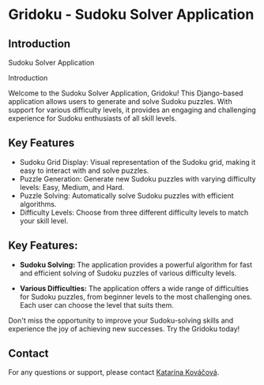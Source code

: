 # Gridoku - Sudoku Solver Application

## Introduction

Sudoku Solver Application

Introduction

Welcome to the Sudoku Solver Application, Gridoku! This Django-based application allows users to generate and solve Sudoku puzzles. With support for various difficulty levels, it provides an engaging and challenging experience for Sudoku enthusiasts of all skill levels.

## Key Features

* Sudoku Grid Display: Visual representation of the Sudoku grid, making it easy to interact with and solve puzzles.
* Puzzle Generation: Generate new Sudoku puzzles with varying difficulty levels: Easy, Medium, and Hard.
* Puzzle Solving: Automatically solve Sudoku puzzles with efficient algorithms.
* Difficulty Levels: Choose from three different difficulty levels to match your skill level.

## Key Features:

- **Sudoku Solving:** The application provides a powerful algorithm for fast and efficient solving of Sudoku puzzles of various difficulty levels.

- **Various Difficulties:** The application offers a wide range of difficulties for Sudoku puzzles, from beginner levels to the most challenging ones. Each user can choose the level that suits them.

Don't miss the opportunity to improve your Sudoku-solving skills and experience the joy of achieving new successes. Try the Gridoku today!

## Contact

For any questions or support, please contact [Katarína Kováčová](mailto:katarinakovacova100@gmail.com).
